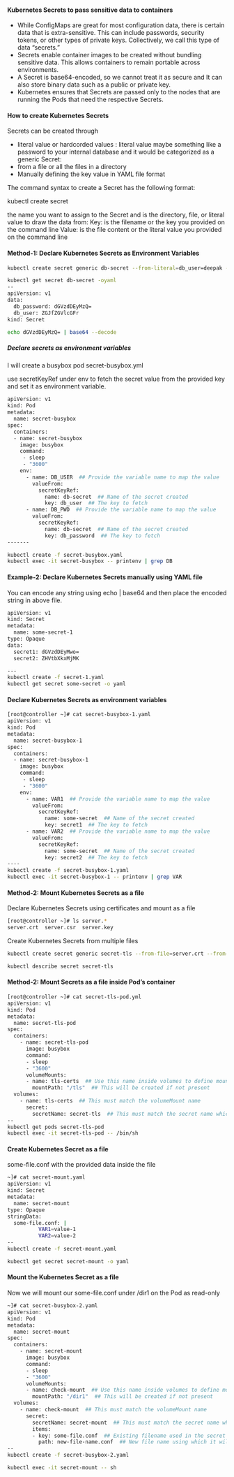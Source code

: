 #### Kubernetes Secrets to pass sensitive data to containers
- While ConfigMaps are great for most configuration data, there is certain data that is extra-sensitive. This can include passwords, security tokens, or other types of private keys. Collectively, we call this type of data “secrets.”
- Secrets enable container images to be created without bundling sensitive data. This allows containers to remain portable across environments.
- A Secret is base64-encoded, so we cannot treat it as secure and It can also store binary data such as a public or private key.
- Kubernetes ensures that Secrets are passed only to the nodes that are running the Pods that need the respective Secrets.

#### How to create Kubernetes Secrets
Secrets can be created through

- literal value or hardcorded values : literal value maybe something like a password to your internal database and it would be categorized as a generic Secret:
- from a file or all the files in a directory
- Manually defining the key value in YAML file format

The command syntax to create a Secret has the following format:

kubectl create secret <map-name> <data-source>

the name you want to assign to the Secret and is the directory, file, or literal value to draw the data from:
Key: is the filename or the key you provided on the command line
Value: is the file content or the literal value you provided on the command line

#### Method-1: Declare Kubernetes Secrets as Environment Variables
``````sh
kubectl create secret generic db-secret --from-literal=db_user=deepak --from-literal=db_password=test1234

kubectl get secret db-secret -oyaml
--
apiVersion: v1
data:
  db_password: dGVzdDEyMzQ=
  db_user: ZGJfZGVlcGFr
kind: Secret

``````
``````sh
echo dGVzdDEyMzQ= | base64 --decode

``````
##### Declare secrets as environment variables
I will create a busybox pod secret-busybox.yml 

use secretKeyRef under env to fetch the secret value from the provided key and set it as environment variable.

``````sh
apiVersion: v1
kind: Pod
metadata:
  name: secret-busybox
spec:
  containers:
  - name: secret-busybox
    image: busybox
    command:
     - sleep
     - "3600"
    env:
      - name: DB_USER  ## Provide the variable name to map the value
        valueFrom:
          secretKeyRef:
            name: db-secret  ## Name of the secret created
            key: db_user  ## The key to fetch
      - name: DB_PWD  ## Provide the variable name to map the value
        valueFrom:
          secretKeyRef:
            name: db-secret  ## Name of the secret created
            key: db_password  ## The key to fetch
-------

kubectl create -f secret-busybox.yaml
kubectl exec -it secret-busybox -- printenv | grep DB
``````
#### Example-2: Declare Kubernetes Secrets manually using YAML file
You can encode any string using echo <string> | base64 and then place the encoded string in above file.

``````sh
apiVersion: v1
kind: Secret
metadata:
  name: some-secret-1
type: Opaque
data:
  secret1: dGVzdDEyMwo=
  secret2: ZHVtbXkxMjMK

---
kubectl create -f secret-1.yaml
kubectl get secret some-secret -o yaml

``````
#### Declare Kubernetes Secrets as environment variables

``````sh
[root@controller ~]# cat secret-busybox-1.yaml
apiVersion: v1
kind: Pod
metadata:
  name: secret-busybox-1
spec:
  containers:
  - name: secret-busybox-1
    image: busybox
    command:
     - sleep
     - "3600"
    env:
      - name: VAR1  ## Provide the variable name to map the value
        valueFrom:
          secretKeyRef:
            name: some-secret  ## Name of the secret created
            key: secret1  ## The key to fetch
      - name: VAR2  ## Provide the variable name to map the value
        valueFrom:
          secretKeyRef:
            name: some-secret  ## Name of the secret created
            key: secret2  ## The key to fetch
----
kubectl create -f secret-busybox-1.yaml
kubectl exec -it secret-busybox-1 -- printenv | grep VAR

``````
#### Method-2: Mount Kubernetes Secrets as a file
 Declare Kubernetes Secrets using certificates and mount as a file
``````sh
[root@controller ~]# ls server.*
server.crt  server.csr  server.key

``````
Create Kubernetes Secrets from multiple files
``````sh
kubectl create secret generic secret-tls --from-file=server.crt --from-file=server.key

kubectl describe secret secret-tls

``````
#### Method-2: Mount Secrets as a file inside Pod’s container
 
``````sh
[root@controller ~]# cat secret-tls-pod.yml
apiVersion: v1
kind: Pod
metadata:
  name: secret-tls-pod
spec:
  containers:
    - name: secret-tls-pod
      image: busybox
      command:
      - sleep
      - "3600"
      volumeMounts:
      - name: tls-certs  ## Use this name inside volumes to define mount point
        mountPath: "/tls"  ## This will be created if not present
  volumes:
    - name: tls-certs  ## This must match the volumeMount name
      secret:
        secretName: secret-tls  ## This must match the secret name which we created earlier
--
kubectl get pods secret-tls-pod
kubectl exec -it secret-tls-pod -- /bin/sh

``````
#### Create Kubernetes Secret as a file
 some-file.conf with the provided data inside the file
``````sh
~]# cat secret-mount.yaml
apiVersion: v1
kind: Secret
metadata:
  name: secret-mount
type: Opaque
stringData:
  some-file.conf: |
          VAR1=value-1
          VAR2=value-2
--
kubectl create -f secret-mount.yaml

kubectl get secret secret-mount -o yaml

``````
#### Mount the Kubernetes Secret as a file

Now we will mount our some-file.conf under /dir1 on the Pod as read-only
``````sh
~]# cat secret-busybox-2.yaml
apiVersion: v1
kind: Pod
metadata:
  name: secret-mount
spec:
  containers:
    - name: secret-mount
      image: busybox
      command:
      - sleep
      - "3600"
      volumeMounts:
      - name: check-mount  ## Use this name inside volumes to define mount point
        mountPath: "/dir1"  ## This will be created if not present
  volumes:
    - name: check-mount  ## This must match the volumeMount name
      secret:
        secretName: secret-mount  ## This must match the secret name which we created earlier
        items:
        - key: some-file.conf  ## Existing filename used in the secret
          path: new-file-name.conf  ## New file name using which it will be mounted on the Pod
--
kubectl create -f secret-busybox-2.yaml

kubectl exec -it secret-mount -- sh
``````